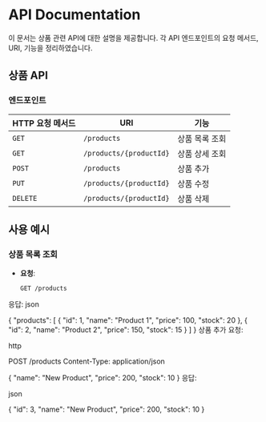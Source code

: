 # API Documentation

이 문서는 상품 관련 API에 대한 설명을 제공합니다. 각 API 엔드포인트의 요청 메서드, URI, 기능을 정리하였습니다.

## 상품 API

### 엔드포인트

| HTTP 요청 메서드 | URI                     | 기능               |
|------------------|------------------------|--------------------|
| `GET`            | `/products`            | 상품 목록 조회     |
| `GET`            | `/products/{productId}` | 상품 상세 조회     |
| `POST`           | `/products`            | 상품 추가          |
| `PUT`            | `/products/{productId}` | 상품 수정          |
| `DELETE`         | `/products/{productId}` | 상품 삭제          |

## 사용 예시

### 상품 목록 조회

- **요청**:
  ```http
  GET /products
응답:
json


{
    "products": [
        {
            "id": 1,
            "name": "Product 1",
            "price": 100,
            "stock": 20
        },
        {
            "id": 2,
            "name": "Product 2",
            "price": 150,
            "stock": 15
        }
    ]
}
상품 추가
요청:

http


POST /products
Content-Type: application/json

{
    "name": "New Product",
    "price": 200,
    "stock": 10
}
응답:

json


{
    "id": 3,
    "name": "New Product",
    "price": 200,
    "stock": 10
}
